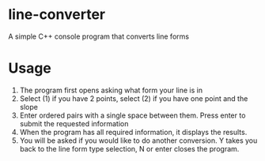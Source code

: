 # line-converter
A simple C++ console program that converts line forms
# Usage
1. The program first opens asking what form your line is in
2. Select (1) if you have 2 points, select (2) if you have one point and the slope
3. Enter ordered pairs with a single space between them. Press enter to submit the requested information
4. When the program has all required information, it displays the results.
5. You will be asked if you would like to do another conversion. Y takes you back to the line form type selection, N or enter closes the program.
